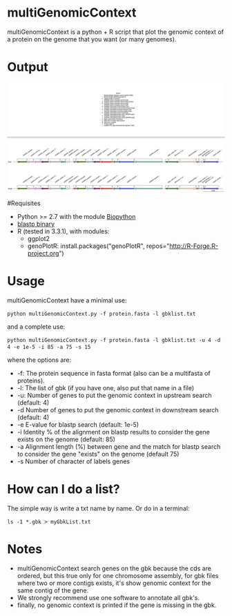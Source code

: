 # multiGenomicContext
multiGenomicContext is a python + R script that plot the genomic context of a protein on the genome that you want (or many genomes).

# Output
![Banner](https://github.com/Sanrrone/multiGenomicContext/blob/master/example/sample.png)


#Requisites
* Python >= 2.7 with the module [Biopython](http://biopython.org/wiki/Download)
* [blastp binary](ftp://ftp.ncbi.nlm.nih.gov/blast/executables/blast+/LATEST/)
* R (tested in 3.3.1), with modules:
	* ggplot2  
	* genoPlotR: install.packages("genoPlotR", repos="http://R-Forge.R-project.org")

# Usage

multiGenomicContext have a minimal use:
	
	python multiGenomicContext.py -f protein.fasta -l gbklist.txt
	
and a complete use:

	python multiGenomicContext.py -f protein.fasta -l gbklist.txt -u 4 -d 4 -e 1e-5 -i 85 -a 75 -s 15
	
where the options are:

* -f: The protein sequence in fasta format (also can be a multifasta of proteins).
* -l: The list of gbk (if you have one, also put that name in a file)
* -u: Number of genes to put the genomic context in upstream search (default: 4)
* -d Number of genes to put the genomic context in downstream search (default: 4)
* -e E-value for blastp search (default: 1e-5)
* -i Identity % of the alignment on blastp results to consider the gene exists on the genome (default: 85)
* -a Alignment length (%) between gene and the match for blastp search to consider the gene "exists" on the genome (default 75)
* -s Number of character of labels genes

# How can I do a list?
The simple way is write a txt name by name. Or do in a terminal:
		
	ls -1 *.gbk > myGbkList.txt

# Notes
* multiGenomicContext search genes on the gbk because the cds are ordered, but this true only for one chromosome assembly, for gbk files where two or more contigs exists, it's show genomic context for the same contig of the gene.
* We strongly recommend use one software to annotate all gbk's.
* finally, no genomic context is printed if the gene is missing in the gbk.